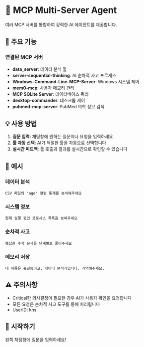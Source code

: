 # 🤖 MCP Multi-Server Agent

여러 MCP 서버를 통합하여 강력한 AI 에이전트를 제공합니다.

## 🎯 주요 기능

### 연결된 MCP 서버
- **data_server**: 데이터 분석 툴
- **server-sequential-thinking**: AI 순차적 사고 프로세스
- **Windows-Command-Line-MCP-Server**: Windows 시스템 제어
- **mem0-mcp**: 사용자 메모리 관리
- **MCP SQLite Server**: 데이터베이스 쿼리
- **desktop-commander**: 데스크톱 제어
- **pubmed-mcp-server**: PubMed 의학 정보 검색

## 💡 사용 방법

1. **질문 입력**: 채팅창에 원하는 질문이나 요청을 입력하세요
2. **툴 자동 선택**: AI가 적절한 툴을 자동으로 선택합니다
3. **실시간 피드백**: 툴 호출과 결과를 실시간으로 확인할 수 있습니다

## 🔧 예시

### 데이터 분석
```
CSV 파일의 'age' 컬럼 통계를 분석해주세요
```

### 시스템 정보
```
현재 실행 중인 프로세스 목록을 보여주세요
```

### 순차적 사고
```
복잡한 수학 문제를 단계별로 풀어주세요
```

### 메모리 저장
```
내 이름은 홍길동이고, 데이터 분석가입니다. 기억해주세요.
```

## ⚠️ 주의사항

- Critical한 의사결정이 필요한 경우 AI가 사용자 확인을 요청합니다
- 모든 요청은 순차적 사고 도구를 통해 처리됩니다
- UserID: khs

## 🚀 시작하기

왼쪽 채팅창에 질문을 입력하세요!
